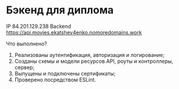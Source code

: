 # Бэкенд для диплома

IP 84.201.129.238
Backend https://api.movies.ekatshev4enko.nomoredomains.work

Что выполнено?
1. Реализованы аутентификация, авторизация и логирование;
2. Созданы схемы и модели ресурсов API, роуты и контроллеры, сервер;
3. Выпущены и подключены сертификаты;
4. Проверено посредством ESLint.

